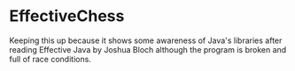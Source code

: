 # EffectiveChess
Keeping this up because it shows some awareness of Java's libraries after reading Effective Java by Joshua Bloch although the program is broken and full of race conditions.
